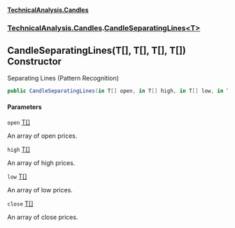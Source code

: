 #### [TechnicalAnalysis\.Candles](Atypical.TechnicalAnalysis.Candles.md 'Atypical\.TechnicalAnalysis\.Candles')
### [TechnicalAnalysis\.Candles](Atypical.TechnicalAnalysis.Candles.md#TechnicalAnalysis.Candles 'TechnicalAnalysis\.Candles').[CandleSeparatingLines&lt;T&gt;](CandleSeparatingLines_T_.md 'TechnicalAnalysis\.Candles\.CandleSeparatingLines\<T\>')

## CandleSeparatingLines\(T\[\], T\[\], T\[\], T\[\]\) Constructor

Separating Lines \(Pattern Recognition\)

```csharp
public CandleSeparatingLines(in T[] open, in T[] high, in T[] low, in T[] close);
```
#### Parameters

<a name='TechnicalAnalysis.Candles.CandleSeparatingLines_T_.CandleSeparatingLines(T[],T[],T[],T[]).open'></a>

`open` [T](CandleSeparatingLines_T_.md#TechnicalAnalysis.Candles.CandleSeparatingLines_T_.T 'TechnicalAnalysis\.Candles\.CandleSeparatingLines\<T\>\.T')[\[\]](https://docs.microsoft.com/en-us/dotnet/api/System.Array 'System\.Array')

An array of open prices\.

<a name='TechnicalAnalysis.Candles.CandleSeparatingLines_T_.CandleSeparatingLines(T[],T[],T[],T[]).high'></a>

`high` [T](CandleSeparatingLines_T_.md#TechnicalAnalysis.Candles.CandleSeparatingLines_T_.T 'TechnicalAnalysis\.Candles\.CandleSeparatingLines\<T\>\.T')[\[\]](https://docs.microsoft.com/en-us/dotnet/api/System.Array 'System\.Array')

An array of high prices\.

<a name='TechnicalAnalysis.Candles.CandleSeparatingLines_T_.CandleSeparatingLines(T[],T[],T[],T[]).low'></a>

`low` [T](CandleSeparatingLines_T_.md#TechnicalAnalysis.Candles.CandleSeparatingLines_T_.T 'TechnicalAnalysis\.Candles\.CandleSeparatingLines\<T\>\.T')[\[\]](https://docs.microsoft.com/en-us/dotnet/api/System.Array 'System\.Array')

An array of low prices\.

<a name='TechnicalAnalysis.Candles.CandleSeparatingLines_T_.CandleSeparatingLines(T[],T[],T[],T[]).close'></a>

`close` [T](CandleSeparatingLines_T_.md#TechnicalAnalysis.Candles.CandleSeparatingLines_T_.T 'TechnicalAnalysis\.Candles\.CandleSeparatingLines\<T\>\.T')[\[\]](https://docs.microsoft.com/en-us/dotnet/api/System.Array 'System\.Array')

An array of close prices\.